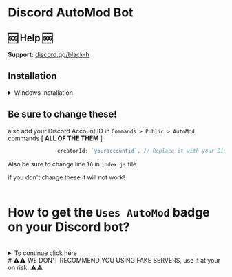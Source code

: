 # Discord AutoMod Bot

## 🆘 Help 🆘

**Support:** [discord.gg/black-h](https://discord.gg/black-h)

## Installation

<details>
<summary>Windows Installation</summary>
<br>

1. Install [Node.js](https://nodejs.org/en) [ 1.18+ ]
2. Install [Visual Studio Code](https://code.visualstudio.com/)
```bash
3. Download this Project
4. npm init
5. npm i discord.js@latest
6. npm i @discordjs/builders@1.3.0
7. npm i @discordjs/rest@1.3.0
8. npm i ascii-table@0.0.9
. node .
```

and done!
</details>

## Be sure to change these!

also add your Discord Account ID in `Commands > Public > AutoMod` commands [ **ALL OF THE THEM** ]

```js
                creatorId: `youraccountid`, // Replace it with your Discord Account ID
```


Also be sure to change line `16` in `index.js` file

if you don't change these it will not work!
<br>
<br>

# How to get the `Uses AutoMod` badge on your Discord bot?
<br>
<details>
<summary>To continue click here</summary>
<br>

`1.` Use `/automod-bad-words` command `6` times.
`2.` Use `/automod-flagged-words` command `1` time.
`3.` Use `/automod-spam-mentions` command `1` time.
`4.` Use `/automod-spam-messages` command `1` time. 

in `12` servers, basically `9` commands ran in each server = `108` and thats the requirement for the `Uses AutoMod` badge..
</details>
# ⚠️⚠️ WE DON'T RECOMMEND YOU USING FAKE SERVERS, use it at your on risk. ⚠️⚠️
